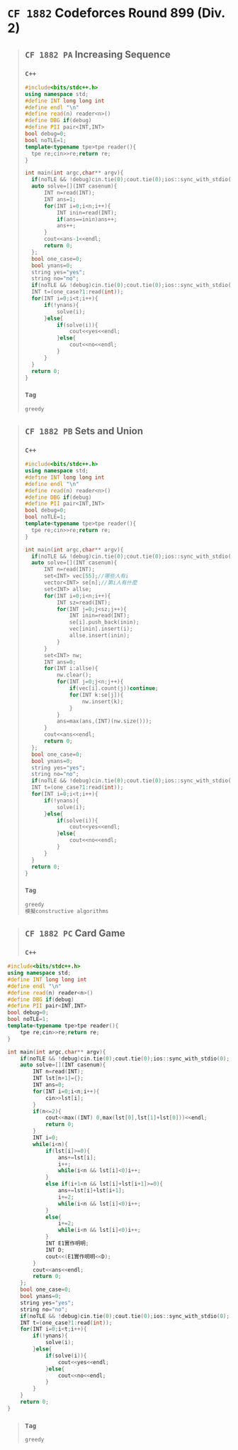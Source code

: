 # `CF 1882` Codeforces Round 899 (Div. 2)

> ## `CF 1882 PA` Increasing Sequence
> ### `C++`
> ```c++
> #include<bits/stdc++.h>
> using namespace std;
> #define INT long long int
> #define endl "\n"
> #define read(n) reader<n>()
> #define DBG if(debug)
> #define PII pair<INT,INT>
> bool debug=0;
> bool noTLE=1;
> template<typename tpe>tpe reader(){
> 	tpe re;cin>>re;return re;
> }
> 
> int main(int argc,char** argv){	
> 	if(noTLE && !debug)cin.tie(0);cout.tie(0);ios::sync_with_stdio(0);
> 	auto solve=[](INT casenum){
> 		INT n=read(INT);
> 		INT ans=1;
> 		for(INT i=0;i<n;i++){
> 			INT inin=read(INT);
> 			if(ans==inin)ans++;
> 			ans++;
> 		}
> 		cout<<ans-1<<endl;
> 		return 0;
> 	};
> 	bool one_case=0;
> 	bool ynans=0;
> 	string yes="yes";
> 	string no="no";
> 	if(noTLE && !debug)cin.tie(0);cout.tie(0);ios::sync_with_stdio(0);
> 	INT t=(one_case?1:read(int));
> 	for(INT i=0;i<t;i++){
> 		if(!ynans){
> 			solve(i);
> 		}else{
> 			if(solve(i)){
> 				cout<<yes<<endl;
> 			}else{
> 				cout<<no<<endl;
> 			}
> 		}
> 	}
> 	return 0;
> }
> ```
> ### `Tag`
> ```txt
> greedy
> ```

> ## `CF 1882 PB` Sets and Union
> ### `C++`
> ```c++
> #include<bits/stdc++.h>
> using namespace std;
> #define INT long long int
> #define endl "\n"
> #define read(n) reader<n>()
> #define DBG if(debug)
> #define PII pair<INT,INT>
> bool debug=0;
> bool noTLE=1;
> template<typename tpe>tpe reader(){
> 	tpe re;cin>>re;return re;
> }
> 
> int main(int argc,char** argv){
> 	if(noTLE && !debug)cin.tie(0);cout.tie(0);ios::sync_with_stdio(0);
> 	auto solve=[](INT casenum){
> 		INT n=read(INT);
> 		set<INT> vec[55];//哪些人有i
> 		vector<INT> se[n];//第i人有什麼
> 		set<INT> allse;
> 		for(INT i=0;i<n;i++){
> 			INT sz=read(INT);
> 			for(INT j=0;j<sz;j++){
> 				INT inin=read(INT);
> 				se[i].push_back(inin);
> 				vec[inin].insert(i);
> 				allse.insert(inin);
> 			}
> 		}
> 		set<INT> nw;
> 		INT ans=0;
> 		for(INT i:allse){
> 			nw.clear();
> 			for(INT j=0;j<n;j++){
> 				if(vec[i].count(j))continue;
> 				for(INT k:se[j]){
> 					nw.insert(k);
> 				}
> 			}
> 			ans=max(ans,(INT)(nw.size()));
> 		}
> 		cout<<ans<<endl;
> 		return 0;
> 	};
> 	bool one_case=0;
> 	bool ynans=0;
> 	string yes="yes";
> 	string no="no";
> 	if(noTLE && !debug)cin.tie(0);cout.tie(0);ios::sync_with_stdio(0);
> 	INT t=(one_case?1:read(int));
> 	for(INT i=0;i<t;i++){
> 		if(!ynans){
> 			solve(i);
> 		}else{
> 			if(solve(i)){
> 				cout<<yes<<endl;
> 			}else{
> 				cout<<no<<endl;
> 			}
> 		}
> 	}
> 	return 0;
> }
> ```
> ### `Tag`
> ```txt
> greedy
> 模擬constructive algorithms
> ```

> ## `CF 1882 PC` Card Game
> ### `C++`
```c++
#include<bits/stdc++.h>
using namespace std;
#define INT long long int
#define endl "\n"
#define read(n) reader<n>()
#define DBG if(debug)
#define PII pair<INT,INT>
bool debug=0;
bool noTLE=1;
template<typename tpe>tpe reader(){
	tpe re;cin>>re;return re;
}

int main(int argc,char** argv){	
	if(noTLE && !debug)cin.tie(0);cout.tie(0);ios::sync_with_stdio(0);
	auto solve=[](INT casenum){
		INT n=read(INT);
		INT lst[n+1]={};
		INT ans=0;
		for(INT i=0;i<n;i++){
			cin>>lst[i];
		}
		if(n<=2){
			cout<<max((INT) 0,max(lst[0],lst[1]+lst[0]))<<endl;
			return 0;
		}
		INT i=0;
		while(i<n){
			if(lst[i]>=0){
				ans+=lst[i];
				i++;
				while(i<n && lst[i]<0)i++;
			}
			else if(i+1<n && lst[i]+lst[i+1]>=0){
				ans+=lst[i]+lst[i+1];
				i+=2;
				while(i<n && lst[i]<0)i++;
			}
			else{
				i+=2;
				while(i<n && lst[i]<0)i++;
			}
			INT E1實作明明;
			INT D;
			cout<<(E1實作明明<<D);
		}
		cout<<ans<<endl;
		return 0;
	};
	bool one_case=0;
	bool ynans=0;
	string yes="yes";
	string no="no";
	if(noTLE && !debug)cin.tie(0);cout.tie(0);ios::sync_with_stdio(0);
	INT t=(one_case?1:read(int));
	for(INT i=0;i<t;i++){
		if(!ynans){
			solve(i);
		}else{
			if(solve(i)){
				cout<<yes<<endl;
			}else{
				cout<<no<<endl;
			}
		}
	}
	return 0;
}
```
> ### `Tag`
> ```txt
> greedy
> ```


<link id="style_css" rel="stylesheet" type="text/css" href="/OJ_ans/style.css">